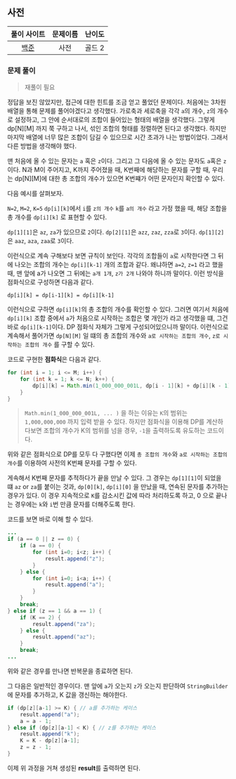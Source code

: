 ## 사전

|풀이 사이트|문제이름|난이도|
|:---:|:---:|:---:|
|[백준](https://www.acmicpc.net/problem/1256)|사전|골드 2|

### 문제 풀이

> 재풀이 필요

정답을 보진 않았지만, 접근에 대한 힌트를 조금 얻고 풀었던 문제이다. 처음에는 3차원 배열을 통해 문제를 풀어야겠다고 생각했다.
가로축과 세로축을 각각 `a`의 개수, `z`의 개수로 설정하고, 그 안에 순서대로의 조합이 들어있는 형태의 배열을 생각했다. 그렇게 dp[N][M] 까지 쭉 구하고 나서, 섞인 조합의 형태를 정렬하면 된다고 생각했다. 하지만 마지막 배열에 너무 많은 조합이 담길 수 있으므로 시간 초과가 나는 방법이었다. 그래서 다른 방법을 생각해야 했다.

맨 처음에 올 수 있는 문자는 `a` 혹은 `z`이다. 그리고 그 다음에 올 수 있는 문자도 `a`혹은 `z`이다. N과 M이 주어지고, K까지 주어졌을 때, K번째에 해당하는 문자를 구할 때, 우리는 dp[N][M]에 대한 총 조합의 개수가 있으면 K번쨰가 어떤 문자인지 확인할 수 있다.

다음 예시를 살펴보자.

`N=2`, `M=2`, `K=5`
`dp[i][k]`에서 `i`를 `z의 개수` `k`를 `a의 개수` 라고 가정 했을 때, 해당 조합을 총 개수를 `dp[i][k]` 로 표현할 수 있다. 

`dp[1][1]`은 `az`, `za`가 있으므로 `2`이다. 
`dp[2][1]`은 `azz`, `zaz`, `zza`로 `3`이다.
`dp[1][2]`은 `aaz`, `aza`, `zaa`로 `3`이다.

이런식으로 계속 구해보다 보면 규칙이 보인다. 각각의 조합들이 `a`로 시작한다면 그 뒤에 나오는 조합의 개수는 `dp[i][k-1]` 개의 조합과 같다. 왜냐하면 
`a=2`, `z=1` 라고 했을 때, 맨 앞에 a가 나오면 그 뒤에는 `a개 1개`, `z가 2개` 나와야 하니까 말이다. 이런 방식을 점화식으로 구성하면 다음과 같다.

```
dp[i][k] = dp[i-1][k] = dp[i][k-1]
```

이런식으로 구하면 `dp[i][k]`의 총 조합의 개수를 확인할 수 있다. 그러면 여기서 처음에 `dp[i][k]` 조합 중에서 `a`가 처음으로 시작하는 조합은 몇 개인가 라고 생각했을 떄, 그건 바로 `dp[i][k-1]`이다. DP 점화식 자체가 그렇게 구성되어있으니까 말이다. 이런식으로 계속해서 풀어가면 `dp[N][M]` 일 떄의 총 조합의 개수와 `a로 시작하는 조합의 개수`, `z로 시작하는 조합의 개수` 를 구할 수 있다.

코드로 구현한 **점화식**은 다음과 같다.

```java
for (int i = 1; i <= M; i++) {
    for (int k = 1; k <= N; k++) {
        dp[i][k] = Math.min(1_000_000_001L, dp[i - 1][k] + dp[i][k - 1]);
    }
}
```

> ```Math.min(1_000_000_001L, ... )``` 을 하는 이유는 `K`의 범위는 `1,000,000,000` 까지 입력 받을 수 있다. 하지만 점화식을 이용해 DP를 계산하다보면 조합의 개수가 K의 범위를 넘을 경우, `-1`을 출력하도록 유도하는 코드이다.

위와 같은 점화식으로 DP를 모두 다 구했다면 이제 `총 조합의 개수`와 `a로 시작하는 조합의 개수`를 이용하여 사전의 K번째 문자를 구할 수 있다.

게속해서 K번째 문자를 추적하다가 끝을 만날 수 있다. 그 경우는 `dp[1][1]`이 되었을 떄 `az` or `za`를 붙이는 것과, `dp[0][k]`, `dp[i][0]` 을 만났을 때, 연속된 문자를 추가하는 경우가 있다. 이 경우 지속적으로 `K`를 감소시킨 값에 따라 처리하도록 하고, 0 으로 끝나는 경우에는 `k`와 `i`번 만큼 문자를 더해주도록 한다. 

코드를 보면 바로 이해 할 수 있다.

```java
...
if (a == 0 || z == 0) {
    if (a == 0) {
        for (int i=0; i<z; i++) {
            result.append("z");
        }
    } else {
        for (int i=0; i<a; i++) {
            result.append("a");
        }
    }
    break;
} else if (z == 1 && a == 1) {
    if (K == 2) {
        result.append("za");
    } else {
        result.append("az");
    }
    break;
...
```

위와 같은 경우를 만나면 반복문을 종료하면 된다.

그 다음은 일반적인 경우이다. 맨 앞에 `a`가 오는지 `z`가 오는지 판단하여 `StringBuilder`에 문자를 추가하고, K 값을 갱신하는 해야한다.
```java
if (dp[z][a-1] >= K) { // a를 추가하는 케이스
    result.append("a"); 
    a = a - 1;
} else if (dp[z][a-1] < K) { // z를 추가하는 케이스
    result.append("k");
    K = K - dp[z][a-1];
    z = z - 1;
}
```

이제 위 과정을 거쳐 생성된 **result**를 출력하면 된다.